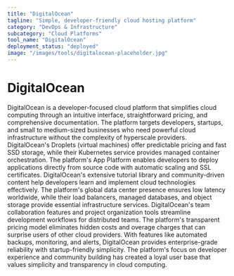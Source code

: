 ```yaml
---
title: "DigitalOcean"
tagline: "Simple, developer-friendly cloud hosting platform"
category: "DevOps & Infrastructure"
subcategory: "Cloud Platforms"
tool_name: "DigitalOcean"
deployment_status: "deployed"
image: "/images/tools/digitalocean-placeholder.jpg"
---
```


# DigitalOcean

DigitalOcean is a developer-focused cloud platform that simplifies cloud computing through an intuitive interface, straightforward pricing, and comprehensive documentation. The platform targets developers, startups, and small to medium-sized businesses who need powerful cloud infrastructure without the complexity of hyperscale providers. DigitalOcean's Droplets (virtual machines) offer predictable pricing and fast SSD storage, while their Kubernetes service provides managed container orchestration. The platform's App Platform enables developers to deploy applications directly from source code with automatic scaling and SSL certificates. DigitalOcean's extensive tutorial library and community-driven content help developers learn and implement cloud technologies effectively. The platform's global data center presence ensures low latency worldwide, while their load balancers, managed databases, and object storage provide essential infrastructure services. DigitalOcean's team collaboration features and project organization tools streamline development workflows for distributed teams. The platform's transparent pricing model eliminates hidden costs and overage charges that can surprise users of other cloud providers. With features like automated backups, monitoring, and alerts, DigitalOcean provides enterprise-grade reliability with startup-friendly simplicity. The platform's focus on developer experience and community building has created a loyal user base that values simplicity and transparency in cloud computing.
